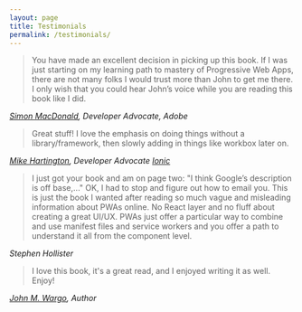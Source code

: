```yaml
---
layout: page
title: Testimonials
permalink: /testimonials/
---
```


> You have made an excellent decision in picking up this book. If I was just starting on my learning path to mastery of Progressive Web Apps, there are not many folks I would trust more than John to get me there. I only wish that you could hear John’s voice while you are reading this book like  I did.

*[Simon MacDonald](https://www.simonmacdonald.com/), Developer Advocate, Adobe*

> Great stuff! I love the emphasis on doing things without a library/framework, then slowly adding in things like workbox later on.

*[Mike Hartington](https://mhartington.io/), Developer Advocate [Ionic](https://ionicframework.com/)*

> I just got your book and am on page two: "I think Google’s description is off base,..." OK, I had to stop and figure out how to email you. This is just the book I wanted after reading so much vague and  misleading information about PWAs online.  No React layer and no fluff about creating a great UI/UX. PWAs just offer a particular way to combine and use manifest files and service workers and you offer a path to understand it all from the component level.

*Stephen Hollister*

> I love this book, it's a great read, and I enjoyed writing it as well. Enjoy!

*[John M. Wargo](https://about.me/johnwargo), Author*
